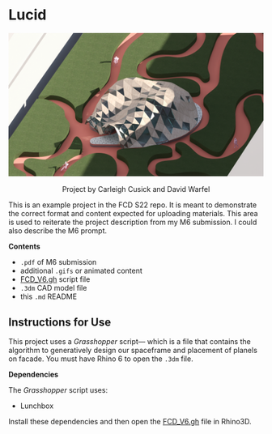 # Lucid
![image](/Carleigh_David/img.png)
<p align="center">
    <p align="center">Project by Carleigh Cusick and David Warfel </p>
</p>

This is an example project in the FCD S22 repo. It is meant to demonstrate the correct format and content expected for uploading materials. This area is used to reiterate the project description from my M6 submission. I could also describe the M6 prompt.

**Contents**

- `.pdf` of M6 submission
- additional `.gifs` or animated content
- [FCD_V6.gh](/Carleigh_David/FCD_V6.gh) script file 
- `.3dm` CAD model file
- this `.md` README

## Instructions for Use

This project uses a _Grasshopper_ script&mdash; which is a file that contains the algorithm to generatively design our spaceframe and placement of planels on facade. You must have Rhino 6 to open the `.3dm` file.

**Dependencies**

The _Grasshopper_ script uses:
  - Lunchbox

Install these dependencies and then open the [FCD_V6.gh](/Carleigh_David/FCD_V6.gh) file in Rhino3D.


